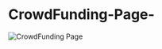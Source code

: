 # CrowdFunding-Page-
![CrowdFunding Page](https://user-images.githubusercontent.com/96238385/156871236-3b6585b6-c8e3-47a1-a526-17bfaf7d100b.jpg)
